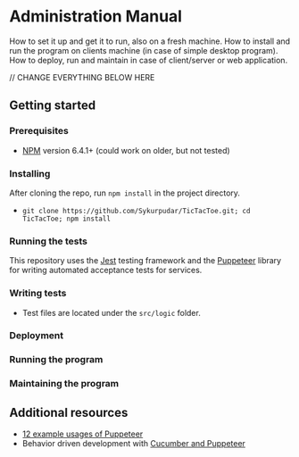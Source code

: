 # Administration Manual
How to set it up and get it to run, also on a fresh machine. How to install and run the program on clients machine (in case of simple desktop program).
How to deploy, run and maintain in case of client/server or web application.

// CHANGE EVERYTHING BELOW HERE

## Getting started
### Prerequisites
- [NPM][npm] version 6.4.1+ (could work on older, but not tested)

### Installing
After cloning the repo, run `npm install` in the project directory.

- `git clone https://github.com/Sykurpudar/TicTacToe.git; cd TicTacToe; npm install`

### Running the tests
This repository uses the [Jest][jest] testing framework and the [Puppeteer][puppeteer] library for writing automated acceptance tests for services.

### Writing tests
- Test files are located under the `src/logic` folder.

### Deployment


### Running the program

### Maintaining the program

## Additional resources
- [12 example usages of Puppeteer][12examples]
- Behavior driven development with [Cucumber and Puppeteer][cucumber]

[12examples]: https://www.aymen-loukil.com/en/blog-en/google-puppeteer-tutorial-with-examples/
[cucumber]: https://www.aymen-loukil.com/en/blog-en/google-puppeteer-tutorial-with-examples/
[jest]: https://jestjs.io/
[npm]: https://www.npmjs.com/
[puppeteer]: https://github.com/GoogleChrome/puppeteer
